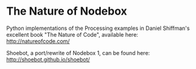 The Nature of Nodebox
=====================

Python implementations of the Processing examples 
in Daniel Shiffman's excellent book "The Nature of Code",
available here:
http://natureofcode.com/

Shoebot, a port/rewrite of Nodebox 1, can be found here:
http://shoebot.github.io/shoebot/


